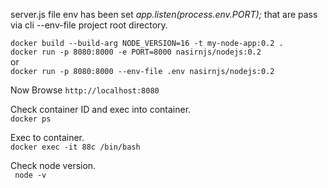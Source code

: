 server.js file env has been set *app.listen(process.env.PORT);* that are pass via cli --env-file project root directory.


`docker build --build-arg NODE_VERSION=16 -t my-node-app:0.2 .`\
`docker run -p 8080:8000 -e PORT=8000 nasirnjs/nodejs:0.2`\
or\
`docker run -p 8080:8000 --env-file .env nasirnjs/nodejs:0.2`


Now Browse `http://localhost:8080`

Check container ID and exec into container.\
`docker ps`

Exec to container.\
`docker exec -it 88c /bin/bash`

Check node version.\
` node -v`